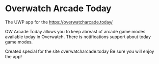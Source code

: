 # Overwatch Arcade Today
The UWP app for the https://overwatcharcade.today/

OW Arcade Today allows you to keep abreast of arcade game modes available today in Overwatch. There is notifications support about today game modes.

Created special for the site overwatcharcade.today
Be sure you will enjoy the app!
